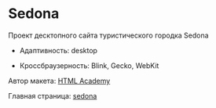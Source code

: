 # Sedona

Проект десктопного сайта туристического городка Sedona

- Адаптивность: desktop

- Кроссбраузерность: Blink, Gecko, WebKit

Автор макета: [HTML Academy](https://htmlacademy.ru/)

Главная страница: [sedona](https://vaivankov.github.io/html-sedona-desktop/)
